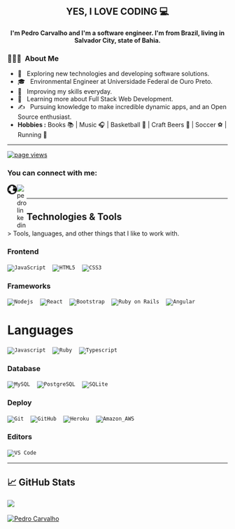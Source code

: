 
<h2 align="center"> YES, I LOVE CODING  💻 </h2>
<h4 align="center"> I'm Pedro Carvalho and I'm a software engineer. I'm from Brazil, living in Salvador City, state of Bahia. </h4>

<h3> 👨🏻‍💻 &nbsp;About Me </h3>

- 🤔 &nbsp; Exploring new technologies and developing software solutions.
- 🎓 &nbsp; Environmental Engineer at Universidade Federal de Ouro Preto.
- 💼 &nbsp; Improving my skills everyday.
- 🌱 &nbsp; Learning more about Full Stack Web Development.
- ✍️ &nbsp; Pursuing knowledge to make incredible dynamic apps, and an Open Source enthusiast.
- **Hobbies :** Books 📚 | Music 🎧 | Basketball 🏀 | Craft Beers 🍺 | Soccer ⚽ | Running 🏃

---------------------------------------------------------------------------------------------------------------------------------------------------------------------------------
<p align="left"> 
  <a href="https://github.com/pedrocarr">
    <img src="https://komarev.com/ghpvc/?username=pedrocarr" alt="page views" />
  </a> 
</p>


### You can connect with me:

<p>
  <a href="https://github.com/pedrocarr">
    <img align="left" alt="pedrocarr" width="22px" src= "https://raw.githubusercontent.com/iconic/open-iconic/master/svg/globe.svg" style="max-width:100%;">
  </a>
  <a href="https://www.linkedin.com/in/pedro-car/">
    <img align="left" alt="pedro linkedin" width="22px" src= "https://camo.githubusercontent.com/d659d2bac00c01b42bffbae84bdc121e828b8fecd5b4949ffa2575f5d9e4a371/68747470733a2f2f63646e2e6a7364656c6976722e6e65742f6e706d2f73696d706c652d69636f6e734076332f69636f6e732f6c696e6b6564696e2e737667" style="max-width:100%;">
  </a>
</p>

<br>

---------------------------------------------------------------------------------------------------------------------------------------------------------------------------------

<h2 align="left">Technologies & Tools</h2>
> Tools, languages, and other things that I like to work with.

### Frontend

<code>![JavaScript](https://img.shields.io/badge/-JavaScript-black?style=flat-square&logo=javascript)</code> &nbsp;&nbsp;
<code>![HTML5](https://img.shields.io/badge/-HTML5-%23E44D27?style=flat-square&logo=html5&logoColor=ffffff)</code> &nbsp;&nbsp;
<code>![CSS3](https://img.shields.io/badge/-CSS3-%231572B6?style=flat-square&logo=css3)</code> &nbsp;&nbsp;

### Frameworks

<code>![Nodejs](https://img.shields.io/badge/-Nodejs-black?style=flat-square&logo=Node.js)</code> &nbsp;&nbsp;
<code>![React](https://img.shields.io/badge/-React-%23282C34?style=flat-square&logo=react)</code> &nbsp;&nbsp;
<code>![Bootstrap](https://img.shields.io/badge/-Bootstrap-563D7C?style=flat-square&logo=bootstrap)</code> &nbsp;&nbsp;
<code>![Ruby on Rails](https://img.shields.io/badge/Ruby_on_Rails-CC0000?style=flat-square&logo=ruby-on-rails&logoColor=white)</code> &nbsp;&nbsp;
<code>![Angular](https://img.shields.io/badge/-Angular-CC0000?style=flat-square&logo=angular&logoColor=white)</code> &nbsp;&nbsp;

# Languages

<code>![Javascript](https://img.shields.io/badge/-Javascript-black?style=flat&logo=javascript&logoColor=yellow)</code> &nbsp;&nbsp;
<code>![Ruby](https://img.shields.io/badge/-Ruby-black?style=flat&logo=ruby&logoColor=red)</code> &nbsp;&nbsp;
<code>![Typescript](https://img.shields.io/badge/-Typescript-black?style=flat&logo=typescript&logoColor=blue)</code> &nbsp;&nbsp;


### Database

<code>![MySQL](https://img.shields.io/badge/-MySQL-black?style=flat-square&logo=mysql)</code> &nbsp;&nbsp;
<code>![PostgreSQL](https://img.shields.io/badge/PostgreSQL-316192?style=flat-square&logo=postgresql&logoColor=white)</code> &nbsp;&nbsp;
<code>![SQLite](https://img.shields.io/badge/SQLite-07405E?style=flat-square&logo=sqlite&logoColor=white)</code> &nbsp;&nbsp;

### Deploy

<code>![Git](https://img.shields.io/badge/-Git-black?style=flat-square&logo=git)</code> &nbsp;&nbsp;
<code>![GitHub](https://img.shields.io/badge/-GitHub-181717?style=flat-square&logo=github)</code> &nbsp;&nbsp;
<code>![Heroku](https://img.shields.io/badge/Heroku-430098?style=flat-square&logo=heroku&logoColor=white)</code> &nbsp;&nbsp;
<code>![Amazon_AWS](https://img.shields.io/badge/Amazon_AWS-232F3E?style=for-the-badge&logo=amazon-aws&logoColor=white)</code> &nbsp;&nbsp;

### Editors

<code>![VS Code](http://img.shields.io/badge/-VS%20Code-007ACC?style=flat-square&logo=visual-studio-code)</code> &nbsp;&nbsp;


---------------------------------------------------------------------------------------------------------------------------------------------------------------------------------


## &#x1f4c8; GitHub Stats
<p>
  <a href="https://github.com/pedrocarr">
    <img align="center" src="https://github-readme-stats.vercel.app/api/top-langs/?username=pedrocarr&hide=html&layout=compact&langs_count=10" /> 
  </a>
  <br> <br>
  <a href="https://github.com/pedrocarr">
    <img align="center" src="https://github-readme-stats.vercel.app/api?username=pedrocarr&show_icons=true&line_height=27&count_private=true&&theme=vision-friendly-dark" alt="Pedro Carvalho" />
  </a>
</p>


